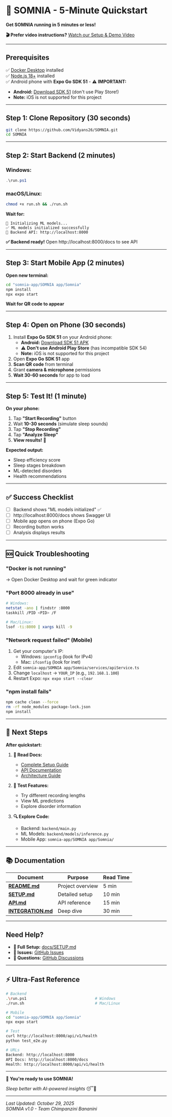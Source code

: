 # 🚀 SOMNIA - 5-Minute Quickstart

**Get SOMNIA running in 5 minutes or less!**

**🎬 Prefer video instructions?** [Watch our Setup & Demo Video](https://www.youtube.com/watch?v=3ckxFWbgH78)

---

## Prerequisites

✅ [Docker Desktop](https://www.docker.com/get-started) installed  
✅ [Node.js 18+](https://nodejs.org/) installed  
✅ Android phone with **Expo Go SDK 51** - ⚠️ **IMPORTANT:**
   - **Android:** [Download SDK 51](https://expo.dev/go?sdkVersion=51&platform=android&device=true) (don't use Play Store!)
   - **Note:** iOS is not supported for this project

---

## Step 1: Clone Repository (30 seconds)

```bash
git clone https://github.com/Vidyans26/SOMNIA.git
cd SOMNIA
```

---

## Step 2: Start Backend (2 minutes)

### Windows:
```powershell
.\run.ps1
```

### macOS/Linux:
```bash
chmod +x run.sh && ./run.sh
```

**Wait for:**
```
🤖 Initializing ML models...
✅ ML models initialized successfully
🔹 Backend API: http://localhost:8000
```

**✅ Backend ready!** Open http://localhost:8000/docs to see API

---

## Step 3: Start Mobile App (2 minutes)

**Open new terminal:**
```bash
cd "somnia-app/SOMNIA app/Somnia"
npm install
npx expo start
```

**Wait for QR code to appear**

---

## Step 4: Open on Phone (30 seconds)

1. Install **Expo Go SDK 51** on your Android phone:
   - **Android:** [Download SDK 51 APK](https://expo.dev/go?sdkVersion=51&platform=android&device=true)
   - ⚠️ **Don't use Android Play Store** (has incompatible SDK 54)
   - **Note:** iOS is not supported for this project
2. Open **Expo Go SDK 51** app
3. **Scan QR code** from terminal
4. Grant **camera & microphone** permissions
5. **Wait 30-60 seconds** for app to load

---

## Step 5: Test It! (1 minute)

**On your phone:**

1. Tap **"Start Recording"** button
2. Wait **10-30 seconds** (simulate sleep sounds)
3. Tap **"Stop Recording"**
4. Tap **"Analyze Sleep"**
5. **View results!** 🎉

**Expected output:**
- Sleep efficiency score
- Sleep stages breakdown
- ML-detected disorders
- Health recommendations

---

## ✅ Success Checklist

- [ ] Backend shows "ML models initialized" ✅
- [ ] http://localhost:8000/docs shows Swagger UI
- [ ] Mobile app opens on phone (Expo Go)
- [ ] Recording button works
- [ ] Analysis displays results

---

## 🆘 Quick Troubleshooting

### "Docker is not running"
→ Open Docker Desktop and wait for green indicator

### "Port 8000 already in use"
```bash
# Windows:
netstat -ano | findstr :8000
taskkill /PID <PID> /F

# Mac/Linux:
lsof -ti:8000 | xargs kill -9
```

### "Network request failed" (Mobile)
1. Get your computer's IP:
   - Windows: `ipconfig` (look for IPv4)
   - Mac: `ifconfig` (look for inet)
2. Edit `somnia-app/SOMNIA app/Somnia/services/apiService.ts`
3. Change `localhost` → `YOUR_IP` (e.g., `192.168.1.100`)
4. Restart Expo: `npx expo start --clear`

### "npm install fails"
```bash
npm cache clean --force
rm -rf node_modules package-lock.json
npm install
```

---

## 🎯 Next Steps

**After quickstart:**

1. **📖 Read Docs:**
   - [Complete Setup Guide](docs/SETUP.md)
   - [API Documentation](docs/API.md)
   - [Architecture Guide](docs/ARCHITECTURE.md)

2. **🧪 Test Features:**
   - Try different recording lengths
   - View ML predictions
   - Explore disorder information

3. **🔍 Explore Code:**
   - Backend: `backend/main.py`
   - ML Models: `backend/models/inference.py`
   - Mobile App: `somnia-app/SOMNIA app/Somnia/`

---

## 📚 Documentation

| Document | Purpose | Read Time |
|----------|---------|-----------|
| **[README.md](README.md)** | Project overview | 5 min |
| **[SETUP.md](docs/SETUP.md)** | Detailed setup | 10 min |
| **[API.md](docs/API.md)** | API reference | 15 min |
| **[INTEGRATION.md](docs/INTEGRATION.md)** | Deep dive | 30 min |

---

##  Need Help?

- **📖 Full Setup:** [docs/SETUP.md](docs/SETUP.md)
- **🐛 Issues:** [GitHub Issues](https://github.com/Vidyans26/SOMNIA/issues)
- **💬 Questions:** [GitHub Discussions](https://github.com/Vidyans26/SOMNIA/discussions)

---

## ⚡ Ultra-Fast Reference

```bash
# Backend
.\run.ps1                              # Windows
./run.sh                               # Mac/Linux

# Mobile
cd "somnia-app/SOMNIA app/Somnia"
npx expo start

# Test
curl http://localhost:8000/api/v1/health
python test_e2e.py

# URLs
Backend: http://localhost:8000
API Docs: http://localhost:8000/docs
Health: http://localhost:8000/api/v1/health
```

---

**🎉 You're ready to use SOMNIA!**

*Sleep better with AI-powered insights* 😴🤖

---

*Last Updated: October 29, 2025*  
*SOMNIA v1.0 - Team Chimpanzini Bananini*
